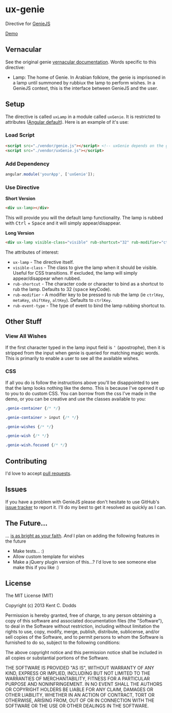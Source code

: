 ux-genie
========

Directive for [GenieJS](http://www.github.com/kentcdodds/genie)

[Demo](http://kentcdodds.github.com/ux-genie)

Vernacular
--
See the original genie [vernacular documentation](https://github.com/kentcdodds/genie#vernacular). Words specific to this directive:

 - Lamp: The home of Genie. In Arabian folklore, the genie is imprisoned in a lamp until summoned by rubbiux the lamp to perform wishes. In a GenieJS context, this is the interface between GenieJS and the user.

Setup
--
The directive is called `uxLamp` in a module called `uxGenie`. It is restricted to attributes ([Angular default](http://docs.angularjs.org/guide/directive)). Here is an example of it's use:

### Load Script

```html
<script src="./vendor/genie.js"></script> <!-- uxGenie depends on the global genie variable -->
<script src="./vendor/uxGenie.js"></script>
```

### Add Dependency

```javascript
angular.module('yourApp', ['uxGenie']);
```

### Use Directive

**Short Version**

```html
<div ux-lamp></div>
```

This will provide you will the default lamp functionality. The lamp is rubbed with <kbd>Ctrl</kbd> + <kbd>Space</kbd> and it will simply appear/disappear.

**Long Version**

```html
<div ux-lamp visible-class="visible" rub-shortcut="32" rub-modifier="ctrlKey" rub-event-type="keypress"></div>
```

The attributes of interest:

 - `ux-lamp` - The directive itself.
 - `visible-class` - The class to give the lamp when it should be visible. Useful for CSS transitions. If excluded, the lamp will simply appear/disappear when rubbed.
 - `rub-shortcut` - The character code or character to bind as a shortcut to rub the lamp. Defaults to 32 (<kbd>space</kbd> keyCode).
 - `rub-modifier` - A modifier key to be pressed to rub the lamp (ie `ctrlKey`, `metaKey`, `shiftKey`, `altKey`). Defaults to `ctrlKey`.
 - `rub-event-type` - The type of event to bind the lamp rubbing shortcut to.

Other Stuff
--

### View All Wishes
If the first character typed in the lamp input field is <kbd>'</kbd> (apostrophe), then it is stripped from the input when genie is queried for matching magic words. This is primarily to enable a user to see all the available wishes.

### CSS
If all you do is follow the instructions above you'll be disappointed to see that the lamp looks nothing like the demo. This is because I've opened it up to you to do custom CSS. You can borrow from the css I've made in the demo, or you can be creative and use the classes available to you: 

```css
.genie-container {/* */}

.genie-container > input {/* */}

.genie-wishes {/* */}

.genie-wish {/* */}

.genie-wish.focused {/* */}
```

Contributing
--
I'd love to accept [pull requests](https://github.com/kentcdodds/ux-genie/pulls).

Issues
--
If you have a problem with GenieJS please don't hesitate to use GitHub's [issue tracker](https://github.com/kentcdodds/ux-genie/issues)
to report it. I'll do my best to get it resolved as quickly as I can.

The Future...
--
... [is as bright as your faith](https://www.lds.org/general-conference/2009/04/be-of-good-cheer?lang=eng).
*And* I plan on adding the following features in the future

 - Make tests... :)
 - Allow custom template for wishes
 - Make a jQuery plugin version of this...? I'd love to see someone else make this if you like :)

License
--
The MIT License (MIT)

Copyright (c) 2013 Kent C. Dodds

Permission is hereby granted, free of charge, to any person obtaining a copy of
this software and associated documentation files (the "Software"), to deal in
the Software without restriction, including without limitation the rights to
use, copy, modify, merge, publish, distribute, sublicense, and/or sell copies of
the Software, and to permit persons to whom the Software is furnished to do so,
subject to the following conditions:

The above copyright notice and this permission notice shall be included in all
copies or substantial portions of the Software.

THE SOFTWARE IS PROVIDED "AS IS", WITHOUT WARRANTY OF ANY KIND, EXPRESS OR
IMPLIED, INCLUDING BUT NOT LIMITED TO THE WARRANTIES OF MERCHANTABILITY, FITNESS
FOR A PARTICULAR PURPOSE AND NONINFRINGEMENT. IN NO EVENT SHALL THE AUTHORS OR
COPYRIGHT HOLDERS BE LIABLE FOR ANY CLAIM, DAMAGES OR OTHER LIABILITY, WHETHER
IN AN ACTION OF CONTRACT, TORT OR OTHERWISE, ARISING FROM, OUT OF OR IN
CONNECTION WITH THE SOFTWARE OR THE USE OR OTHER DEALINGS IN THE SOFTWARE.